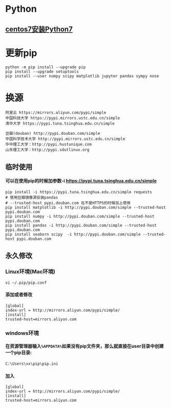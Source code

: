 # Python

## [centos7安装Python7](/install.md)

# 更新pip
```shell
python -m pip install --upgrade pip
pip install --upgrade setuptools
pip install --user numpy scipy matplotlib jupyter pandas sympy nose
```

# 换源
```
阿里云 https://mirrors.aliyun.com/pypi/simple
中国科技大学 https://pypi.mirrors.ustc.edu.cn/simple
清华大学 https://pypi.tuna.tsinghua.edu.cn/simple

豆瓣(douban) http://pypi.douban.com/simple
中国科学技术大学 http://pypi.mirrors.ustc.edu.cn/simple
华中理工大学：http://pypi.hustunique.com
山东理工大学：http://pypi.sdutlinux.org
```
## 临时使用
#### 可以在使用pip的时候加参数-i https://pypi.tuna.tsinghua.edu.cn/simple
```shell
pip install -i https://pypi.tuna.tsinghua.edu.cn/simple requests
# 使用豆瓣镜像源安装pandas
# --trusted-host pypi.douban.com 在不是HTTPS的时候加上使用
pip install matplotlib -i http://pypi.douban.com/simple --trusted-host pypi.douban.com
pip install numpy -i http://pypi.douban.com/simple --trusted-host pypi.douban.com
pip install pandas -i http://pypi.douban.com/simple --trusted-host pypi.douban.com
pip install seaborn scipy  -i http://pypi.douban.com/simple --trusted-host pypi.douban.com
```

## 永久修改
### Linux环境(Mac环境)
```shell
vi ~/.pip/pip.conf 
```
#### 添加或者修改
```shell
[global]
index-url = http://mirrors.aliyun.com/pypi/simple/
[install]
trusted-host=mirrors.aliyun.com
```
### windows环境
#### 在资源管理器输入`%APPDATA%`如果没有pip文件夹，那么就直接在user目录中创建一个pip目录:
```shell
C:\Users\xx\pip\pip.ini
```
#### 加入
```shell
[global]
index-url = http://mirrors.aliyun.com/pypi/simple/
[install]
trusted-host=mirrors.aliyun.com
```

